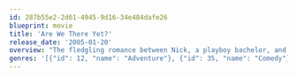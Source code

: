 ```yaml
---
id: 287b55e2-2d61-4945-9d16-34e484dafe26
blueprint: movie
title: 'Are We There Yet?'
release_date: '2005-01-20'
overview: "The fledgling romance between Nick, a playboy bachelor, and Suzanne, a divorced mother of two, is threatened by a particularly harrowing New Years Eve. When Suzanne's work keeps her in Vancouver for the holiday, Nick offers to bring her kids to the city from Portland, Oregon. The kids, who have never liked any of the men their mom dates, are determined to turn the trip into a nightmare for Nick."
genres: '[{"id": 12, "name": "Adventure"}, {"id": 35, "name": "Comedy"}, {"id": 10751, "name": "Family"}, {"id": 10749, "name": "Romance"}]'
---
```

